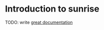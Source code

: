 # Introduction to sunrise

TODO: write [great documentation](http://jacobian.org/writing/great-documentation/what-to-write/)
